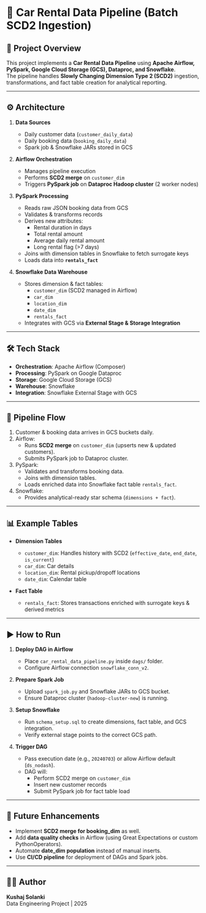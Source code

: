 # 🚗 Car Rental Data Pipeline (Batch SCD2 Ingestion)

## 📌 Project Overview
This project implements a **Car Rental Data Pipeline** using **Apache Airflow, PySpark, Google Cloud Storage (GCS), Dataproc, and Snowflake**.  
The pipeline handles **Slowly Changing Dimension Type 2 (SCD2)** ingestion, transformations, and fact table creation for analytical reporting.  

---

## ⚙️ Architecture
1. **Data Sources**
   - Daily customer data (`customer_daily_data`)
   - Daily booking data (`booking_daily_data`)
   - Spark job & Snowflake JARs stored in GCS

2. **Airflow Orchestration**
   - Manages pipeline execution
   - Performs **SCD2 merge** on `customer_dim`
   - Triggers **PySpark job** on **Dataproc Hadoop cluster** (2 worker nodes)

3. **PySpark Processing**
   - Reads raw JSON booking data from GCS
   - Validates & transforms records
   - Derives new attributes:
     - Rental duration in days
     - Total rental amount
     - Average daily rental amount
     - Long rental flag (>7 days)
   - Joins with dimension tables in Snowflake to fetch surrogate keys
   - Loads data into **`rentals_fact`**

4. **Snowflake Data Warehouse**
   - Stores dimension & fact tables:
     - `customer_dim` (SCD2 managed in Airflow)
     - `car_dim`
     - `location_dim`
     - `date_dim`
     - `rentals_fact`
   - Integrates with GCS via **External Stage & Storage Integration**

---

## 🛠️ Tech Stack
- **Orchestration**: Apache Airflow (Composer)
- **Processing**: PySpark on Google Dataproc
- **Storage**: Google Cloud Storage (GCS)
- **Warehouse**: Snowflake
- **Integration**: Snowflake External Stage with GCS

---

## 🚀 Pipeline Flow
1. Customer & booking data arrives in GCS buckets daily.
2. Airflow:
   - Runs **SCD2 merge** on `customer_dim` (upserts new & updated customers).
   - Submits PySpark job to Dataproc cluster.
3. PySpark:
   - Validates and transforms booking data.
   - Joins with dimension tables.
   - Loads enriched data into Snowflake fact table `rentals_fact`.
4. Snowflake:
   - Provides analytical-ready star schema (`dimensions + fact`).

---

## 📊 Example Tables
- **Dimension Tables**
  - `customer_dim`: Handles history with SCD2 (`effective_date`, `end_date`, `is_current`)
  - `car_dim`: Car details
  - `location_dim`: Rental pickup/dropoff locations
  - `date_dim`: Calendar table

- **Fact Table**
  - `rentals_fact`: Stores transactions enriched with surrogate keys & derived metrics

---

## ▶️ How to Run
1. **Deploy DAG in Airflow**
   - Place `car_rental_data_pipeline.py` inside `dags/` folder.
   - Configure Airflow connection `snowflake_conn_v2`.

2. **Prepare Spark Job**
   - Upload `spark_job.py` and Snowflake JARs to GCS bucket.
   - Ensure Dataproc cluster (`hadoop-cluster-new`) is running.

3. **Setup Snowflake**
   - Run `schema_setup.sql` to create dimensions, fact table, and GCS integration.
   - Verify external stage points to the correct GCS path.

4. **Trigger DAG**
   - Pass execution date (e.g., `20240703`) or allow Airflow default (`ds_nodash`).
   - DAG will:
     - Perform SCD2 merge on `customer_dim`
     - Insert new customer records
     - Submit PySpark job for fact table load

---

## 🔮 Future Enhancements
- Implement **SCD2 merge for booking_dim** as well.
- Add **data quality checks** in Airflow (using Great Expectations or custom PythonOperators).
- Automate **date_dim population** instead of manual inserts.
- Use **CI/CD pipeline** for deployment of DAGs and Spark jobs.

---

## 👨‍💻 Author
**Kushaj Solanki**  
Data Engineering Project | 2025
